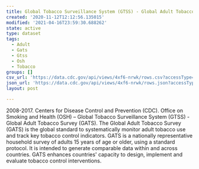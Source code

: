 ```yaml
---
title: Global Tobacco Surveillance System (GTSS) - Global Adult Tobacco Survey (GATS)
created: '2020-11-12T12:12:56.135015'
modified: '2021-04-16T23:59:30.688262'
state: active
type: dataset
tags:
  - Adult
  - Gats
  - Gtss
  - Osh
  - Tobacco
groups: []
csv_url: 'https://data.cdc.gov/api/views/4xf6-nrwk/rows.csv?accessType=DOWNLOAD'
json_url: 'https://data.cdc.gov/api/views/4xf6-nrwk/rows.json?accessType=DOWNLOAD'
layout: post

---
```

2008-2017. Centers for Disease Control and Prevention (CDC).   Office on Smoking and Health (OSH) – Global Tobacco Surveillance System (GTSS) - Global Adult Tobacco Survey (GATS).    The Global Adult Tobacco Survey (GATS) is the global standard to systematically monitor adult tobacco use and track key tobacco control indicators. GATS is a nationally representative household survey of adults 15 years of age or older, using a standard protocol. It is intended to generate comparable data within and across countries. GATS enhances countries' capacity to design, implement and evaluate tobacco control interventions.
